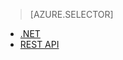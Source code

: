 > [AZURE.SELECTOR]
- [.NET](../articles/media-services/media-services-dotnet-configure-asset-delivery-policy.md)
- [REST API](../articles/media-services/media-services-rest-configure-asset-delivery-policy.md)

<!---HONumber=July15_HO4-->